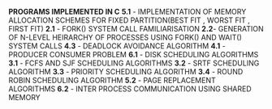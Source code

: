 **PROGRAMS IMPLEMENTED IN C**
**5.1** - IMPLEMENTATION OF MEMORY ALLOCATION SCHEMES FOR FIXED PARTITION(BEST FIT , WORST FIT , FIRST FIT)
**2.1** - FORK() SYSTEM CALL FAMILIARISATION
**2.2**- GENERATION OF N-LEVEL HEIRARCHY OF PROCESSES USING FORK() AND WAIT() SYSTEM CALLS 
**4.3** - DEADLOCK AVOIDANCE ALGORITHM
**4.1** - PRODUCER CONSUMER PROBLEM
**6.1** - DISK SCHEDULING ALGORITHMS
**3.1** - FCFS AND SJF SCHEDULING ALGORITHMS
**3.2** - SRTF SCHEDULING ALGORITHM
**3.3** - PRIORITY SCHEDULING ALGORITHM
**3.4** - ROUND ROBIN SCHEDULING ALGORITHM
**5.2** - PAGE REPLACEMENT ALGORITHMS
**6.2** - INTER PROCESS COMMUNICATION USING SHARED MEMORY
